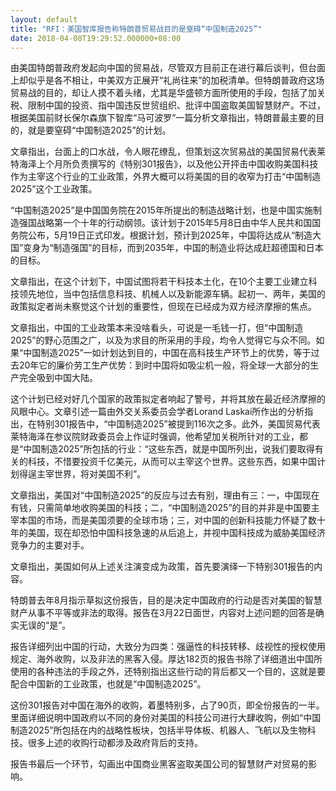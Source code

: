```yaml
---
layout: default
title: "RFI：美国智库报告称特朗普贸易战目的是窒碍“中国制造2025”"
date: 2018-04-08T19:29:52.000000+08:00
---
```


由美国特朗普政府发起向中国的贸易战，尽管双方目前正在进行幕后谈判，但台面上却似乎是各不相让，中美双方正展开“礼尚往来”的加税清单。但特朗普政府这场贸易战的目的，却让人摸不着头绪，尤其是华盛顿方面所使用的手段，包括了加关税、限制中国的投资、指中国违反世贸组织、批评中国盗取美国智慧财产。不过，根据美国前财长保尔森旗下智库“马可波罗”一篇分析文章指出，特朗普最主要的目的，就是要窒碍“中国制造2025”的计划。

文章指出，台面上的口水战，令人眼花缭乱，但策划这次贸易战的美国贸易代表莱特海泽上个月所负责撰写的《特别301报告》，以及他公开抨击中国收购美国科技作为主宰这个行业的工业政策，外界大概可以将美国的目的收窄为打击“中国制造2025”这个工业政策。

“中国制造2025”是中国国务院在2015年所提出的制造战略计划，也是中国实施制造强国战略第一个十年的行动纲领。该计划于2015年5月8日由中华人民共和国国务院公布，5月19日正式印发。根据计划，预计到2025年，中国将达成从“制造大国”变身为“制造强国”的目标，而到2035年，中国的制造业将达成赶超德国和日本的目标。

文章指出，在这个计划下，中国试图将若干科技本土化，在10个主要工业建立科技领先地位，当中包括信息科技、机械人以及新能源车辆。起初一、两年，美国的政策拟定者尚未察觉这个计划的重要性，但现在已经成为双方经济摩擦的焦点。

文章指出，中国的工业政策本来没啥看头，可说是一毛钱一打，但“中国制造2025”的野心范围之广，以及为求目的所采用的手段，均令人觉得它与众不同。如果“中国制造2025”一如计划达到目的，中国在高科技生产环节上的优势，等于过去20年它的廉价劳工生产优势：到时中国将如吸尘机一般，将全球一大部分的生产完全吸到中国大陆。

这个计划已经对好几个国家的政策拟定者响起了警号，并将其放在最近经济摩擦的风眼中心。文章引述一篇由外交关系委员会学者Lorand Laskai所作出的分析指出，在特别301报告中，“中国制造2025”被提到116次之多。此外，美国贸易代表莱特海泽在参议院财政委员会上作证时强调，他希望加关税所针对的工业，都是“中国制造2025”所包括的行业：“这些东西，就是中国所列出，说我们要取得有关的科技，不惜要投资千亿美元，从而可以主宰这个世界。这些东西，如果中国计划得逞主宰世界，将对美国不利”。

文章指出，美国对“中国制造2025”的反应与过去有别，理由有三：一，中国现在有钱，只需简单地收购美国的科技；二，“中国制造2025”的目的并非是中国要主宰本国的市场，而是美国须要的全球市场；三，对中国的创新科技能力怀疑了数十年的美国，现在却恐怕中国科技急速的从后追上，并视中国科技成为威胁美国经济竞争力的主要对手。

文章指出，美国如何从上述关注演变成为政策，首先要演绎一下特别301报告的内容。

特朗普去年8月指示草拟这份报告，目的是决定中国政府的行动是否对美国的智慧财产从事不平等或非法的取得。报告在3月22日面世，内容对上述问题的回答是确实无误的“是”。

报告详细列出中国的行动，大致分为四类：强逼性的科技转移、歧视性的授权使用规定、海外收购，以及非法的黑客入侵。厚达182页的报告书除了详细道出中国所使用的各种违法的手段之外，还特别指出这些行动的背后都又一个目的，这就是要配合中国新的工业政策，也就是“中国制造2025”。

这份301报告对中国在海外的收购，着墨特别多，占了90页，即全份报告的一半。里面详细说明中国政府以不同的身份对美国的科技公司进行大肆收购，例如“中国制造2025”所包括在内的战略性板块，包括半导体板、机器人、飞航以及生物科技。很多上述的收购行动都涉及政府背后的支持。

报告书最后一个环节，勾画出中国商业黑客盗取美国公司的智慧财产对贸易的影响。

